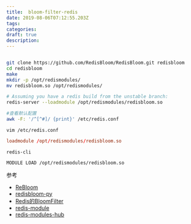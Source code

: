 ```yaml
---
title:  bloom-filter-redis
date: 2019-08-06T07:12:55.203Z
tags: 
categories:
draft: true
description: 
---
```



```bash

git clone https://github.com/RedisBloom/RedisBloom.git redisbloom
cd redisbloom
make
mkdir -p /opt/redismodules/
mv redisbloom.so /opt/redismodules/

# Assuming you have a redis build from the unstable branch:
redis-server --loadmodule /opt/redismodules/redisbloom.so

#查看默认配置 
awk -F: '/^[^#]/ {print}' /etc/redis.conf
```

`vim /etc/redis.conf`
```conf
loadmodule /opt/redismodules/redisbloom.so
```

`redis-cli`
```shell
MODULE LOAD /opt/redismodules/redisbloom.so
```


参考  

- [ReBloom](https://oss.redislabs.com/redisbloom/Quick_Start/)
- [redisbloom-py](https://github.com/RedisBloom/redisbloom-py)
- [Redis的BloomFilter](https://redislabs.com/blog/rebloom-bloom-filter-datatype-redis/)
- [redis-module](https://segmentfault.com/a/1190000015976157)
- [redis-modules-hub](https://redislabs.com/community/redis-modules-hub/)